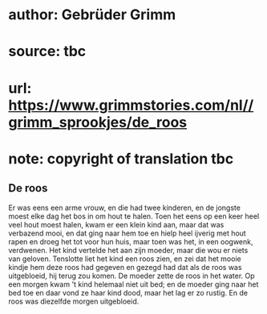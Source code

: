 # author: Gebrüder Grimm
# source: tbc
# url: https://www.grimmstories.com/nl//grimm_sprookjes/de_roos
# note: copyright of translation tbc

## De roos 

Er was eens een arme vrouw, en die had twee kinderen, en de jongste
moest elke dag het bos in om hout te halen. Toen het eens op een keer
heel veel hout moest halen, kwam er een klein kind aan, maar dat was
verbazend mooi, en dat ging naar hem toe en hielp heel ijverig met hout
rapen en droeg het tot voor hun huis, maar toen was het, in een oogwenk,
verdwenen. Het kind vertelde het aan zijn moeder, maar die wou er niets
van geloven. Tenslotte liet het kind een roos zien, en zei dat het mooie
kindje hem deze roos had gegeven en gezegd had dat als de roos was
uitgebloeid, hij terug zou komen. De moeder zette de roos in het water.
Op een morgen kwam 't kind helemaal niet uit bed; en de moeder ging
naar het bed toe en daar vond ze haar kind dood, maar het lag er zo
rustig. En de roos was diezelfde morgen uitgebloeid.
